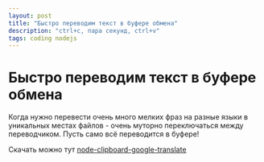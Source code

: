 ```yaml
---
layout: post
title: "Быстро переводим текст в буфере обмена"
description: "ctrl+c, пара секунд, ctrl+v"
tags: coding nodejs
---
```

# Быстро переводим текст в буфере обмена

Когда нужно перевести очень много мелких фраз на разные языки в уникальных местах файлов - очень муторно переключаться между переводчиком. Пусть само всё переводится в буфере!

Скачать можно тут [node-clipboard-google-translate](https://github.com/william-aqn/node-clipboard-google-translate)

